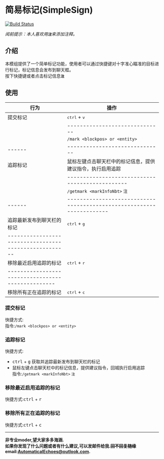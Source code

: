 # 简易标记(SimpleSign)
[![Build Status](https://img.shields.io/badge/MinecraftForge-1.19.x-brightgreen)](https://github.com/MinecraftForge/MinecraftForge?branch=1.20.x)

_阅前提示：本人喜欢用<span title="如果影响你观看就先给你道个歉啦！>-<" >**`注`**</span>来添加注释。_
## 介绍

本模组提供了一个简单标记功能，使用者可以通过快捷键对十字准心瞄准的目标进行标记，标记信息会发布到聊天框。  
按下快捷键或者点击标记信息<span title="点击标记信息提供的是建议指令，因为本质上是指令模组，点击完提交即可" >**`注`**</span>

## 使用

|行为|操作|
|---|---|
|提交标记|<kbd>ctrl</kbd> + <kbd>v</kbd>|
|      |------------------------------|
|      |`/mark <blockpos> or <entity>`|
|------|------------------------------|
|追踪标记|鼠标左键点击聊天栏中的标记信息，提供建议指令，执行启用追踪|
|      |-----------------------------------------------|
|      |`/getmark <markInfoNbt>` <span title="不建议手写，因为是NBT" >`注`</span>|
|------|---------------------------------------------------------------------|
|追踪最新发布到聊天栏的标记|<kbd>ctrl</kbd> + <kbd>g</kbd>|
|-----------------------------------------------------|
|移除最近启用追踪的标记|<kbd>ctrl</kbd> + <kbd>r</kbd>|
|-------------------------------------------------|
|移除所有正在追踪的标记|<kbd>ctrl</kbd> + <kbd>c</kbd>|

### 提交标记
 快捷方式:  
 指令:`/mark <blockpos> or <entity>`  

### 追踪标记
 快捷方式:  
 - <kbd>ctrl</kbd> + <kbd>g</kbd> 获取并追踪最新发布到聊天栏的标记  
 - 鼠标左键点击聊天栏中的标记信息，提供建议指令，回城执行启用追踪  
 指令:`/getmark <markInfoNbt>` <span title="不建议手写，因为是NBT" >`注`</span>  

### 移除最近启用追踪的标记
 快捷方式:<kbd>ctrl</kbd> + <kbd>r</kbd>  

### 移除所有正在追踪的标记
 快捷方式:<kbd>ctrl</kbd> + <kbd>c</kbd>  
___
**非专业moder,望大家多多海涵.  
如果你发现了什么问题或者有什么建议,可以发邮件给我.~~回不回复随缘~~  
email:AutomaticalEchoes@outlook.com.**
